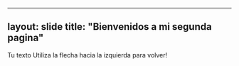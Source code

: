-----------------
layout: slide
title: "Bienvenidos a mi segunda pagina"
-----------------
Tu texto
Utiliza la flecha hacia la izquierda para volver!
